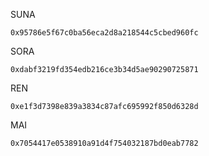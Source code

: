 SUNA

```
0x95786e5f67c0ba56eca2d8a218544c5cbed960fc
```

SORA

```
0xdabf3219fd354edb216ce3b34d5ae90290725871
```

REN

```
0xe1f3d7398e839a3834c87afc695992f850d6328d
```

MAI

```
0x7054417e0538910a91d4f754032187bd0eab7782
```
